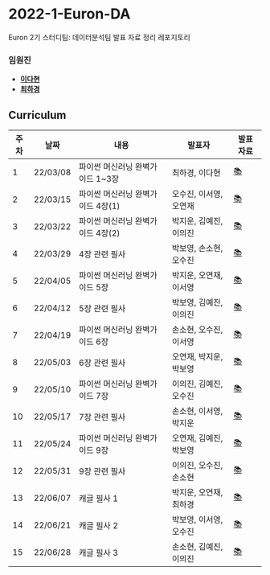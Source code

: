 # 2022-1-Euron-DA
Euron 2기 스터디팀: 데이터분석팀 발표 자료 정리 레포지토리

### 임원진   
- **[이다현](https://github.com/hopebii)**
- **[최하경](https://github.com/FleurHwai)**

## Curriculum

| 주차 | 날짜 | 내용 | 발표자 | 발표 자료|
|---|---|---|---|---|
|1|22/03/08|파이썬 머신러닝 완벽가이드 1~3장|최하경, 이다현|[📚](DA_week1.pdf)|
|2|22/03/15|파이썬 머신러닝 완벽가이드 4장(1)|오수진, 이서영, 오연재|[📚](DA_week2.pdf)|
|3|22/03/22|파이썬 머신러닝 완벽가이드 4장(2) | 박지운, 김예진, 이의진|[📚]()|
|4|22/03/29|4장 관련 필사|박보영, 손소현, 오수진|[📚]()|
|5|22/04/05|파이썬 머신러닝 완벽가이드 5장|박지운, 오연재, 이서영|[📚]()|
|6|22/04/12|5장 관련 필사|박보영, 김예진, 이의진|[📚]()|
|7|22/04/19|파이썬 머신러닝 완벽가이드 6장| 손소현, 오수진, 이서영|[📚]()|
|8|22/05/03|6장 관련 필사|오연재, 박지운, 박보영|[📚]()|
|9|22/05/10|파이썬 머신러닝 완벽가이드 7장|이의진, 김예진, 오수진|[📚]()|
|10|22/05/17|7장 관련 필사|손소현, 이서영, 박지운|[📚]()|
|11|22/05/24|파이썬 머신러닝 완벽가이드 9장|오연재, 김예진, 박보영|[📚]()|
|12|22/05/31|9장 관련 필사|이의진, 오수진, 손소현|[📚]()|
|13|22/06/07|캐글 필사 1| 박지운, 오연재, 최하경|[📚]()|
|14|22/06/21|캐글 필사 2|박보영, 이서영, 오수진|[📚]()|
|15|22/06/28|캐글 필사 3|손소현, 김예진, 이의진|[📚]()|

